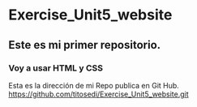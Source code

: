 # Exercise_Unit5_website

## Este es mi primer repositorio.
### Voy a usar HTML y CSS

Esta es la dirección de mi Repo publica en Git Hub.
https://github.com/titosedi/Exercise_Unit5_website.git